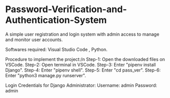 # Password-Verification-and-Authentication-System
A simple user registration and login system with admin access to manage and monitor user accounts.

Softwares required:
Visual Studio Code , Python.

Procedure to implement the project:/n
Step-1:   Open the downloaded files on VSCode.
Step-2:   Open terminal in VSCode.
Step-3:   Enter "pipenv install Django".
Step-4:   Enter "pipenv shell".
Step-5:   Enter "cd pass_ver".
Step-6:   Enter "python3 manage.py runserver".

Login Credentials for Django Administrator:
Username:   admin
Password:   admin
